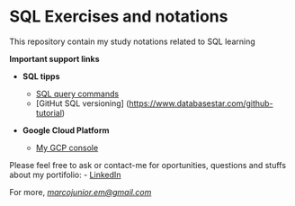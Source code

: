 # SQL Exercises and notations

This repository contain my study notations related to SQL learning

**Important support links**

  - **SQL tipps**
      - [SQL query commands](https://www.postgresqltutorial.com/postgresql-tutorial/postgresql-select)
      - [GitHut SQL versioning] (https://www.databasestar.com/github-tutorial)

 - **Google Cloud Platform**
      - [My GCP console](https://console.cloud.google.com/welcome?project=treinamento-sql-345613)

Please feel free to ask or contact-me for oportunities, questions and stuffs about my portifolio: - [LinkedIn](https://www.linkedin.com/in/marcolimajr/)

For more, *marcojunior.em@gmail.com*

